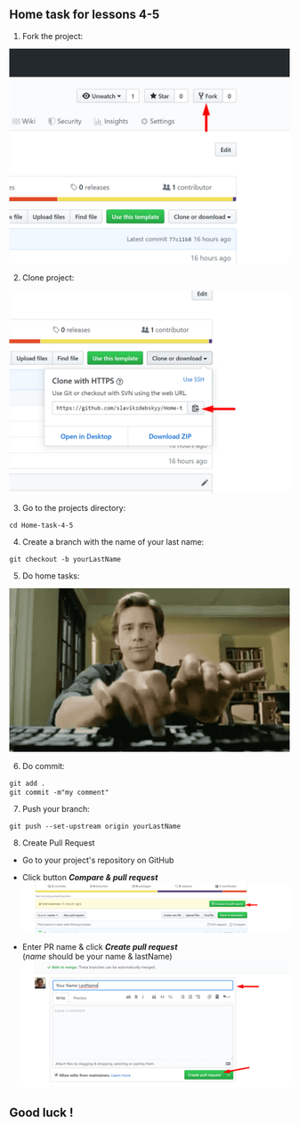 ## Home task for lessons 4-5


1. Fork the project:

![alt text](./assets/fork.jpg)

2. Clone project:

![alt text](./assets/clone.jpg)

3. Go to the projects directory:

```
cd Home-task-4-5
```

4. Create a branch with the name of your last name:
```
git checkout -b yourLastName
```

5. Do home tasks:

![alt text](./assets/typing.gif)

6. Do commit: 
```
git add .
git commit -m"my comment"
```

7. Push your branch:
```
git push --set-upstream origin yourLastName
```

8. Create Pull Request
  *  Go to your project's repository on GitHub

  * Click button **_Compare & pull request_**
  ![alt text](./assets/create-pr-1.jpg)

  * Enter PR name & click **_Create pull request_**
    </br>(_name_ should be your name & lastName)
  ![alt text](./assets/create-pr-2.jpg)



## Good luck !




